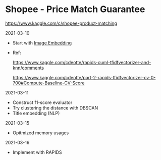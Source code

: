 # Shopee - Price Match Guarantee 

https://www.kaggle.com/c/shopee-product-matching

2021-03-10

- Start with [Image Embedding](https://rom1504.medium.com/image-embeddings-ed1b194d113e) 

- Ref:

   https://www.kaggle.com/cdeotte/rapids-cuml-tfidfvectorizer-and-knn/comments

  https://www.kaggle.com/cdeotte/part-2-rapids-tfidfvectorizer-cv-0-700#Compute-Baseline-CV-Score

2021-03-11

- Construct f1-score evaluator
- Try clustering the distance with DBSCAN
- Title embedding (NLP)

2021-03-15

- Opitmized memory usages

2021-03-16

- Implement with RAPIDS